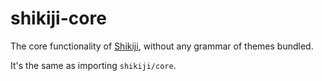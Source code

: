 # shikiji-core

The core functionality of [Shikiji](https://github.com/antfu/shikiji), without any grammar of themes bundled.

It's the same as importing `shikiji/core`.
